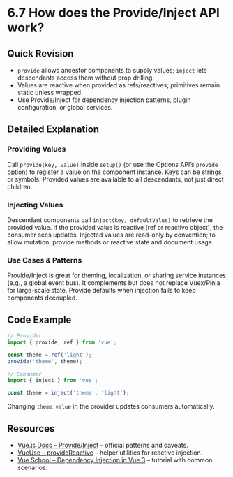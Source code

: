 # 6.7 How does the Provide/Inject API work?

## Quick Revision
- `provide` allows ancestor components to supply values; `inject` lets descendants access them without prop drilling.
- Values are reactive when provided as refs/reactives; primitives remain static unless wrapped.
- Use Provide/Inject for dependency injection patterns, plugin configuration, or global services.

## Detailed Explanation
### Providing Values
Call `provide(key, value)` inside `setup()` (or use the Options API’s `provide` option) to register a value on the component instance. Keys can be strings or symbols. Provided values are available to all descendants, not just direct children.

### Injecting Values
Descendant components call `inject(key, defaultValue)` to retrieve the provided value. If the provided value is reactive (ref or reactive object), the consumer sees updates. Injected values are read-only by convention; to allow mutation, provide methods or reactive state and document usage.

### Use Cases & Patterns
Provide/Inject is great for theming, localization, or sharing service instances (e.g., a global event bus). It complements but does not replace Vuex/Pinia for large-scale state. Provide defaults when injection fails to keep components decoupled.

## Code Example
```js
// Provider
import { provide, ref } from 'vue';

const theme = ref('light');
provide('theme', theme);
```
```js
// Consumer
import { inject } from 'vue';

const theme = inject('theme', 'light');
```
Changing `theme.value` in the provider updates consumers automatically.

## Resources
- [Vue.js Docs – Provide/Inject](https://vuejs.org/guide/components/provide-inject.html) – official patterns and caveats.
- [VueUse – provideReactive](https://vueuse.org/shared/providereactive/) – helper utilities for reactive injection.
- [Vue School – Dependency Injection in Vue 3](https://vueschool.io/articles/vuejs-tutorials/dependency-injection-in-vue-js-3/) – tutorial with common scenarios.
